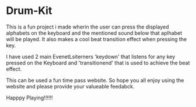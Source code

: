 # Drum-Kit

This is a fun project i made wherin the user can press the displayed alphabets on the keyboard and the mentioned sound below that aplhabet will be played. It also makes a cool beat transition effect when pressing the key. 

I have used 2 main EvenetLsiterners 'keydown' that listens for any key pressed on the Keyboard and 'transitionend' that is used to achieve the beat effect.

This can be used a fun time pass website. So hope you all enjoy using the website and please provide your valueable feedabck.

Happpy Playing!!!!!!
